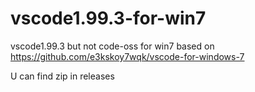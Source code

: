# vscode1.99.3-for-win7
vscode1.99.3 but not code-oss for win7 
based on
https://github.com/e3kskoy7wqk/vscode-for-windows-7

U can find zip in  releases
